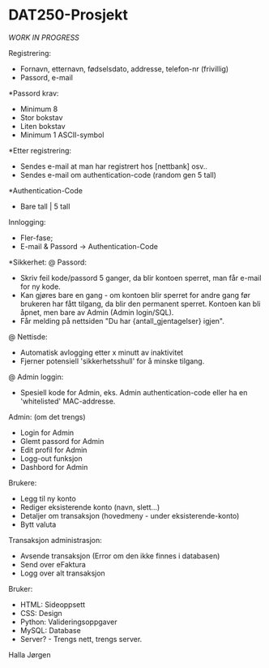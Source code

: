 # DAT250-Prosjekt

*WORK IN PROGRESS*

Registrering:
- Fornavn, etternavn, fødselsdato, addresse, telefon-nr (frivillig)
- Passord, e-mail

*Passord krav:
- Minimum 8 
- Stor bokstav
- Liten bokstav
- Minimum 1 ASCII-symbol

*Etter registrering:
- Sendes e-mail at man har registrert hos [nettbank] osv..
- Sendes e-mail om authentication-code (random gen 5 tall)

*Authentication-Code
- Bare tall | 5 tall

Innlogging:
- Fler-fase;
- E-mail & Passord -> Authentication-Code

*Sikkerhet:
@ Passord:
- Skriv feil kode/passord 5 ganger, da blir kontoen sperret, man får e-mail for ny kode.
- Kan gjøres bare en gang - om kontoen blir sperret for andre gang før brukeren har fått tilgang, 
	da blir den permanent sperret. Kontoen kan bli åpnet, men bare av Admin (Admin login/SQL).
- Får melding på nettsiden "Du har {antall_gjentagelser} igjen".

@ Nettisde:
- Automatisk avlogging etter x minutt av inaktivitet
- Fjerner potensiell 'sikkerhetsshull' for å minske tilgang.

@ Admin loggin:
- Spesiell kode for Admin, eks. Admin authentication-code eller ha en 'whitelisted' MAC-addresse.

Admin: (om det trengs)
- Login for Admin
- Glemt passord for Admin
- Edit profil for Admin
- Logg-out funksjon
- Dashbord for Admin

Brukere:
- Legg til ny konto
- Rediger eksisterende konto (navn, slett...)
- Detaljer om transaksjon (hovedmeny - under eksisterende-konto)
- Bytt valuta 

Transaksjon administrasjon:
- Avsende transaksjon (Error om den ikke finnes i databasen)
- Send over eFaktura
- Logg over alt transaksjon

Bruker:
- HTML: Sideoppsett
- CSS: Design
- Python: Valideringsoppgaver
- MySQL: Database
- Server? - Trengs nett, trengs server.


Halla Jørgen